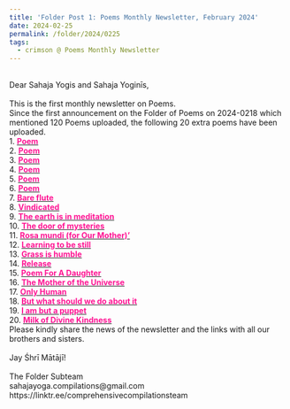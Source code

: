 ```yaml
---
title: 'Folder Post 1: Poems Monthly Newsletter, February 2024'
date: 2024-02-25
permalink: /folder/2024/0225
tags:
  - crimson @ Poems Monthly Newsletter
---
```


<p>
<br>
Dear Sahaja Yogis and Sahaja Yoginīs,<br>
<br>
This is the first monthly newsletter on Poems.<br>
Since the first announcement on the Folder of Poems on 2024-0218 which mentioned 120 Poems uploaded, the following 20 extra poems have been uploaded.<br>
1. <a href="https://seven-teams.github.io/folder/2024-0219-DA-1"> <font color="DeepPink"><b>Poem</b></font></a><br>
2. <a href="https://seven-teams.github.io/folder/2024-0219-DA-2"> <font color="DeepPink"><b>Poem</b></font></a><br>
3. <a href="https://seven-teams.github.io/folder/2024-0219-DA-3"> <font color="DeepPink"><b>Poem</b></font></a><br>
4. <a href="https://seven-teams.github.io/folder/2024-0219-DA-4"> <font color="DeepPink"><b>Poem</b></font></a><br>
5. <a href="https://seven-teams.github.io/folder/2024-0219-DA-5"> <font color="DeepPink"><b>Poem</b></font></a><br>
6. <a href="https://seven-teams.github.io/folder/2024-0219-DA-6"> <font color="DeepPink"><b>Poem</b></font></a><br>
7. <a href="https://seven-teams.github.io/folder/2018-0710-LB-Bare-flute"> <font color="DeepPink"><b>Bare flute</b></font></a><br>
8. <a href="https://seven-teams.github.io/folder/2018-0710-LB-Vindicated"> <font color="DeepPink"><b>Vindicated</b></font></a><br>
9. <a href="https://seven-teams.github.io/folder/2018-0710-LB-The-earth-is-in-meditation"> <font color="DeepPink"><b>The earth is in meditation</b></font></a><br>
10. <a href="https://seven-teams.github.io/folder/2018-0710-LB-The-door-of-mysteries"> <font color="DeepPink"><b>The door of mysteries</b></font></a><br>
11. <a href="https://seven-teams.github.io/folder/2018-0710-LB-Rosa-mundi"> <font color="DeepPink"><b>Rosa mundi (for Our Mother)’</b></font></a><br>
12. <a href="https://seven-teams.github.io/folder/2018-0710-LB-Learning-to-be-still"> <font color="DeepPink"><b>Learning to be still</b></font></a><br>
13. <a href="https://seven-teams.github.io/folder/2018-0819-LB-Grass-is-humble"> <font color="DeepPink"><b>Grass is humble</b></font></a><br>
14. <a href="https://seven-teams.github.io/folder/1990-0201-0200-LB-Release"> <font color="DeepPink"><b>Release</b></font></a><br>
15. <a href="https://seven-teams.github.io/folder/2018-0710-LB-For-a-daughter"> <font color="DeepPink"><b>Poem For A Daughter</b></font></a><br>
16. <a href="https://seven-teams.github.io/folder/1979-1201-1200-G-The_Mother-of-the-Universe"> <font color="DeepPink"><b>The Mother of the Universe</b></font></a><br>
17. <a href=""> <font color="DeepPink"><b>Only Human</b></font></a><br>
18. <a href="https://seven-teams.github.io/folder/2024-0224-ES-But-what-should-we-do-about-it"> <font color="DeepPink"><b>But what should we do about it</b></font></a><br>
19. <a href="https://seven-teams.github.io/folder/2024-0224-ES-I-am-but-a-puppet"> <font color="DeepPink"><b>I am but a puppet</b></font></a><br>
20. <a href="https://seven-teams.github.io/folder/2024-0224-ES-Milk-of-Divine-Kindness"> <font color="DeepPink"><b>Milk of Divine Kindness</b></font></a><br>
Please kindly share the news of the newsletter and the links with all our brothers and sisters.<br>
<br>
Jay Śhrī Mātājī!<br>
<br>
The Folder Subteam<br>
sahajayoga.compilations@gmail.com<br>
https://linktr.ee/comprehensivecompilationsteam<br>
</p>